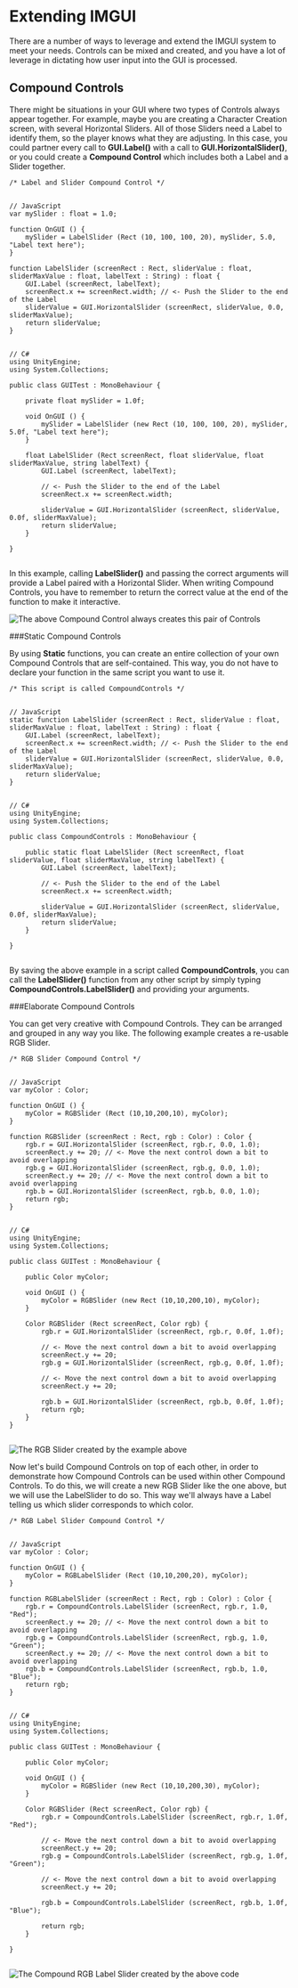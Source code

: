 Extending IMGUI
==================


There are a number of ways to leverage and extend the IMGUI system to meet your needs. Controls can be mixed and created, and you have a lot of leverage in dictating how user input into the GUI is processed.


Compound Controls
-----------------


There might be situations in your GUI where two types of Controls always appear together. For example, maybe you are creating a Character Creation screen, with several Horizontal Sliders. All of those Sliders need a Label to identify them, so the player knows what they are adjusting. In this case, you could partner every call to __GUI.Label()__ with a call to __GUI.HorizontalSlider()__, or you could create a __Compound Control__ which includes both a Label and a Slider together.



````
/* Label and Slider Compound Control */


// JavaScript
var mySlider : float = 1.0;

function OnGUI () {
	mySlider = LabelSlider (Rect (10, 100, 100, 20), mySlider, 5.0, "Label text here");
}

function LabelSlider (screenRect : Rect, sliderValue : float, sliderMaxValue : float, labelText : String) : float {
	GUI.Label (screenRect, labelText);
	screenRect.x += screenRect.width; // <- Push the Slider to the end of the Label
	sliderValue = GUI.HorizontalSlider (screenRect, sliderValue, 0.0, sliderMaxValue);
	return sliderValue;
}


// C#
using UnityEngine;
using System.Collections;

public class GUITest : MonoBehaviour {
		
	private float mySlider = 1.0f;
	
	void OnGUI () {
		mySlider = LabelSlider (new Rect (10, 100, 100, 20), mySlider, 5.0f, "Label text here");
	}
	
	float LabelSlider (Rect screenRect, float sliderValue, float sliderMaxValue, string labelText) {
		GUI.Label (screenRect, labelText);
	
		// <- Push the Slider to the end of the Label
		screenRect.x += screenRect.width; 
	
		sliderValue = GUI.HorizontalSlider (screenRect, sliderValue, 0.0f, sliderMaxValue);
		return sliderValue;
	}

}


````

In this example, calling __LabelSlider()__ and passing the correct arguments will provide a Label paired with a Horizontal Slider. When writing Compound Controls, you have to remember to return the correct value at the end of the function to make it interactive.


![The above Compound Control always creates this pair of Controls](../uploads/Main/gsg-LabelSlider.png) 

###Static Compound Controls

By using __Static__ functions, you can create an entire collection of your own Compound Controls that are self-contained. This way, you do not have to declare your function in the same script you want to use it.



````
/* This script is called CompoundControls */


// JavaScript
static function LabelSlider (screenRect : Rect, sliderValue : float, sliderMaxValue : float, labelText : String) : float {
	GUI.Label (screenRect, labelText);
	screenRect.x += screenRect.width; // <- Push the Slider to the end of the Label
	sliderValue = GUI.HorizontalSlider (screenRect, sliderValue, 0.0, sliderMaxValue);
	return sliderValue;
}


// C#
using UnityEngine;
using System.Collections;

public class CompoundControls : MonoBehaviour {		
	
	public static float LabelSlider (Rect screenRect, float sliderValue, float sliderMaxValue, string labelText) {
		GUI.Label (screenRect, labelText);
	
		// <- Push the Slider to the end of the Label
		screenRect.x += screenRect.width; 
	
		sliderValue = GUI.HorizontalSlider (screenRect, sliderValue, 0.0f, sliderMaxValue);
		return sliderValue;
	}

}


````

By saving the above example in a script called __CompoundControls__, you can call the __LabelSlider()__ function from any other script by simply typing __CompoundControls.LabelSlider()__ and providing your arguments.

###Elaborate Compound Controls

You can get very creative with Compound Controls. They can be arranged and grouped in any way you like. The following example creates a re-usable RGB Slider.



````
/* RGB Slider Compound Control */


// JavaScript
var myColor : Color;

function OnGUI () {
	myColor = RGBSlider (Rect (10,10,200,10), myColor);
}

function RGBSlider (screenRect : Rect, rgb : Color) : Color {
	rgb.r = GUI.HorizontalSlider (screenRect, rgb.r, 0.0, 1.0);
	screenRect.y += 20; // <- Move the next control down a bit to avoid overlapping
	rgb.g = GUI.HorizontalSlider (screenRect, rgb.g, 0.0, 1.0);
	screenRect.y += 20; // <- Move the next control down a bit to avoid overlapping
	rgb.b = GUI.HorizontalSlider (screenRect, rgb.b, 0.0, 1.0);
	return rgb;
}


// C#
using UnityEngine;
using System.Collections;

public class GUITest : MonoBehaviour {
		
	public Color myColor;
	
	void OnGUI () {
		myColor = RGBSlider (new Rect (10,10,200,10), myColor);
	}
	
	Color RGBSlider (Rect screenRect, Color rgb) {
		rgb.r = GUI.HorizontalSlider (screenRect, rgb.r, 0.0f, 1.0f);
	
		// <- Move the next control down a bit to avoid overlapping
		screenRect.y += 20; 
		rgb.g = GUI.HorizontalSlider (screenRect, rgb.g, 0.0f, 1.0f);
	
		// <- Move the next control down a bit to avoid overlapping
		screenRect.y += 20; 
	
		rgb.b = GUI.HorizontalSlider (screenRect, rgb.b, 0.0f, 1.0f);
		return rgb;
	}
}


````


![The RGB Slider created by the example above](../uploads/Main/gsg-RGBSlider.png) 

Now let's build Compound Controls on top of each other, in order to demonstrate how Compound Controls can be used within other Compound Controls. To do this, we will create a new RGB Slider like the one above, but we will use the LabelSlider to do so. This way we'll always have a Label telling us which slider corresponds to which color.



````
/* RGB Label Slider Compound Control */


// JavaScript
var myColor : Color;

function OnGUI () {
	myColor = RGBLabelSlider (Rect (10,10,200,20), myColor);
}

function RGBLabelSlider (screenRect : Rect, rgb : Color) : Color {
	rgb.r = CompoundControls.LabelSlider (screenRect, rgb.r, 1.0, "Red");
	screenRect.y += 20; // <- Move the next control down a bit to avoid overlapping
	rgb.g = CompoundControls.LabelSlider (screenRect, rgb.g, 1.0, "Green");
	screenRect.y += 20; // <- Move the next control down a bit to avoid overlapping
	rgb.b = CompoundControls.LabelSlider (screenRect, rgb.b, 1.0, "Blue");
	return rgb;
}


// C#
using UnityEngine;
using System.Collections;

public class GUITest : MonoBehaviour {
		
	public Color myColor;
	
	void OnGUI () {
		myColor = RGBSlider (new Rect (10,10,200,30), myColor);
	}
	
	Color RGBSlider (Rect screenRect, Color rgb) {
		rgb.r = CompoundControls.LabelSlider (screenRect, rgb.r, 1.0f, "Red");
	
		// <- Move the next control down a bit to avoid overlapping
		screenRect.y += 20; 
		rgb.g = CompoundControls.LabelSlider (screenRect, rgb.g, 1.0f, "Green");
	
		// <- Move the next control down a bit to avoid overlapping
		screenRect.y += 20; 
	
		rgb.b = CompoundControls.LabelSlider (screenRect, rgb.b, 1.0f, "Blue");
		
		return rgb;
	}	
	
}


````


![The Compound RGB Label Slider created by the above code](../uploads/Main/gsg-RGBLabelSlider.png) 
